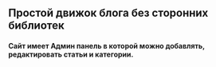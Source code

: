 ## Простой движок блога без сторонних библиотек
#### Сайт имеет Админ панель в которой можно добавлять, редактировать статьи и категории. 